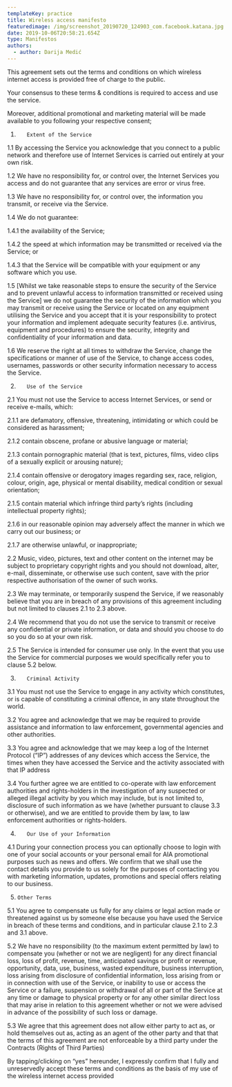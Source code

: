 ```yaml
---
templateKey: practice
title: Wireless access manifesto
featuredimage: /img/screenshot_20190720_124903_com.facebook.katana.jpg
date: 2019-10-06T20:58:21.654Z
type: Manifestos
authors:
  - author: Darija Medić
---
```

This agreement sets out the terms and conditions on which wireless internet access is provided free of charge to the public.



Your consensus to these terms & conditions is required to access and use the service.



Moreover, additional promotional and marketing material will be made available to you following your respective consent;



1.        Extent of the Service

1.1    By accessing the Service you acknowledge that you connect to a public network and therefore use of Internet Services is carried out entirely at your own risk.

1.2    We have no responsibility for, or control over, the Internet Services you access and do not guarantee that any services are error or virus free.

1.3    We have no responsibility for, or control over, the information you transmit, or receive via the Service.

1.4    We do not guarantee:

1.4.1  the availability of the Service;

1.4.2  the speed at which information may be transmitted or received via the Service; or

1.4.3  that the Service will be compatible with your equipment or any software which you use.

1.5   \[Whilst we take reasonable steps to ensure the security of the Service and to prevent unlawful access to information transmitted or received using the Service] we do not guarantee the security of the information which you may transmit or receive using the Service or located on any equipment utilising the Service and you accept that it is your responsibility to protect your information and implement adequate security features (i.e. antivirus, equipment and procedures) to ensure the security, integrity and confidentiality of your information and data.

1.6  We reserve the right at all times to withdraw the Service, change the specifications or manner of use of the Service, to change access codes, usernames, passwords or other security information necessary to access the Service.

2.        Use of the Service

2.1   You must not use the Service to access Internet Services, or send or receive e-mails, which:

2.1.1 are defamatory, offensive, threatening, intimidating or which could be considered as harassment;

2.1.2 contain obscene, profane or abusive language or material;

2.1.3 contain pornographic material (that is text, pictures, films, video clips of a sexually explicit or arousing nature);

2.1.4 contain offensive or derogatory images  regarding sex, race, religion, colour, origin, age, physical or mental disability, medical condition or sexual orientation;

2.1.5 contain material which infringe third party’s rights (including intellectual property rights);

2.1.6 in our reasonable opinion may adversely affect the manner in which we carry out our business; or

2.1.7 are otherwise unlawful, or inappropriate;

2.2    Music, video, pictures, text and other content on the internet may be subject to proprietary copyright rights and you should not download, alter, e-mail, disseminate, or otherwise use such content, save with the prior respective authorisation of the owner of such works.

2.3   We may terminate, or temporarily suspend the Service, if we reasonably believe that you are in breach of any provisions of this agreement including but not limited to clauses 2.1 to 2.3 above.

2.4   We recommend that you do not use the service to transmit or receive any confidential or private information, or data and should you choose to do so you do so at your own risk.

2.5  The Service is intended for consumer use only. In the event that you use the Service for commercial purposes we would specifically refer you to clause 5.2 below.

3.        Criminal Activity

3.1   You must not use the Service to engage in any activity which constitutes, or is capable of constituting a criminal offence, in any state throughout the world.

3.2   You agree and acknowledge that we may be required to provide assistance and information to law enforcement, governmental agencies and other authorities.

3.3   You agree and acknowledge that we may keep a log of the Internet Protocol (“IP”) addresses of any devices which access the Service, the times when they have accessed the Service and the activity associated with that IP address

3.4    You further agree we are entitled to co-operate with law enforcement authorities and rights-holders in the investigation of any suspected or alleged illegal activity by you which may include, but is not limited to, disclosure of such information as we have (whether pursuant to clause 3.3 or otherwise), and we are entitled to provide them by law, to law enforcement authorities or rights-holders.

4.        Our Use of your Information

4.1   During your connection process you can optionally choose to login with one of your social accounts or your personal email for AIA promotional purposes such as news and offers. We confirm that we shall use the contact details you provide to us solely for the purposes of contacting you with marketing information, updates, promotions and special offers relating to our business.

5.     Other Terms

5.1  You agree to compensate us fully for any claims or legal action  made or threatened against us by someone else because you have used the Service in breach of these terms and conditions, and in particular clause 2.1 to 2.3  and 3.1 above.

5.2   We have no  responsibility (to the maximum extent permitted by law) to compensate you (whether or not we are negligent) for any direct financial loss, loss of profit, revenue, time, anticipated savings or profit or revenue, opportunity, data, use, business, wasted expenditure, business interruption, loss arising from disclosure of confidential information, loss arising from or in connection with use of the Service, or inability to use or access the Service or a failure, suspension or withdrawal of all or part of the Service at any time or damage to physical property or for any other similar direct loss that may arise in relation to this agreement whether or not we were advised in advance of the possibility of such loss or damage.

5.3  We agree that this agreement does not allow either party to act as, or hold themselves out as, acting as an agent of the other party and that that the terms of this agreement are not enforceable by a third party under the Contracts (Rights of Third Parties)

By tapping/clicking on “yes” hereunder, I expressly confirm that I fully and unreservedly accept these terms and conditions as the basis of my use of the wireless internet access provided
